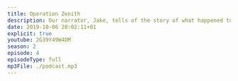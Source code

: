 ```yaml
---
title: Operation Zenith
description: Our narrator, Jake, tells of the story of what happened to Zenny after the events of episode 3...
date: 2019-10-06 20:02:11+01
explicit: true
youtube: 2G39Y49W4DM
season: 2
episode: 4
episodeType: full
mp3File: ./podcast.mp3
---
```

